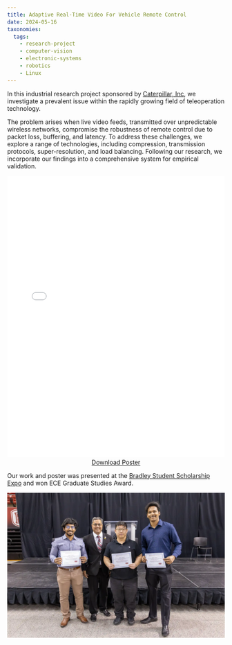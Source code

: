 ```yaml
---
title: Adaptive Real-Time Video For Vehicle Remote Control
date: 2024-05-16
taxonomies:
  tags:
    - research-project
    - computer-vision
    - electronic-systems
    - robotics
    - Linux
---
```


In this industrial research project sponsored by [Caterpillar, Inc](https://www.caterpillar.com/), we investigate a prevalent issue within the rapidly growing field of teleoperation technology.

The problem arises when live video feeds, transmitted over unpredictable wireless networks, compromise the robustness of remote control due to packet loss, buffering, and latency.
To address these challenges, we explore a range of technologies, including compression, transmission protocols, super-resolution, and load balancing.
Following our research, we incorporate our findings into a comprehensive system for empirical validation.

<iframe
  src="poster.pdf"
  type="application/pdf"
  width="100%"
  height="650"
  frameborder="0"
  allowfullscreen
>
</iframe>
<center><a href="poster.pdf">Download Poster</a></center>

Our work and poster was presented at the [Bradley Student Scholarship Expo](https://www.bradley.edu/sites/expo/) and won ECE Graduate Studies Award.

![](award.webp)
